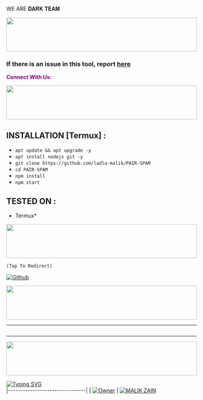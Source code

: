 WE ARE 𝐃𝐀𝐑𝐊 𝐓𝐄𝐀𝐌

<img src="https://i.imgur.com/dBaSKWF.gif" height="90" width="100%">

### If there is an issue in this tool, report [here](https://api.whatsapp.com/send?phone=923435611415&text=𒁂𓄂❥𝙄𝙩𝙭•𝙇𝙖ڈ𝙡𝙖💥𝙈𝙖ل𝙞𝙠༽༼гՇ࿐/I_Picker/issues)

<p style="color:purple"><b>Connect With Us:</b></p>

<img src="https://i.imgur.com/dBaSKWF.gif" height="90" width="100%">
 
 ## INSTALLATION [Termux] :

* `apt update && apt upgrade -y`
* `apt install nodejs git -y`
* `git clone https://github.com/ladla-malik/PAIR-SPAM`
* `cd PAIR-SPAM`
* `npm install`
* `npm start`
## TESTED ON :

* Termux*

<img src="https://i.imgur.com/dBaSKWF.gif" height="90" width="100%">
 
``(Tap To Redirect)``

[![Github](https://img.shields.io/badge/WHATSAPP-w.aChannal-orange?style=for-the-badge&logo=whatsapp)](https://whatsapp.com/channel/0029VajDW8fL2ATvFiFt4l1e)

<img src="https://i.imgur.com/dBaSKWF.gif" height="90" width="100%">


</details>
<hr>
<img src="http://readme-typing-svg.herokuapp.com?color=d1fa02&center=true&vCenter=true&multiline=false&lines=𝐂𝐑𝐄𝐀𝐓𝐄𝐃+𝐁𝐘+👑Laڈla🔥Maلik✨🎭" alt="">
<hr>
<img src="https://i.imgur.com/dBaSKWF.gif" height="90" width="100%">

[![Typing SVG](https://readme-typing-svg.herokuapp.com?font=EB+Garamond&center&color=blue&lines=𝐎𝐖𝐍𝐄𝐑+:+𒁂𓄂❥𝙄𝙩𝙭•𝙇𝙖ڈ𝙡𝙖💥𝙈𝙖ل𝙞𝙠༽༼гՇ࿐)](https://git.io/typing-svg)              
|--------------------------------|
| [![Owner](https://i.ibb.co/TLkwkYQ/temp-image.jpg)](https://github.com/sadiyamin/Alexa/) | [![MALIK ZAIN](https://i.imghippo.com/files/yFpQ9125wYo.jpg)](https://github.com/ladla-malik/PAIR-SPAM)
